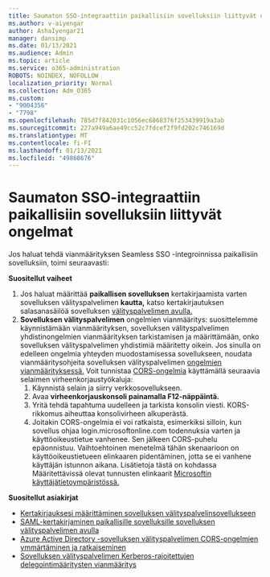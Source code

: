 ```yaml
---
title: Saumaton SSO-integraattiin paikallisiin sovelluksiin liittyvät ongelmat
ms.author: v-aiyengar
author: AshaIyengar21
manager: dansimp
ms.date: 01/13/2021
ms.audience: Admin
ms.topic: article
ms.service: o365-administration
ROBOTS: NOINDEX, NOFOLLOW
localization_priority: Normal
ms.collection: Adm_O365
ms.custom:
- "9004356"
- "7798"
ms.openlocfilehash: 785d7f842031c1056ec6868376f253439919a3ab
ms.sourcegitcommit: 227a949a6ae49cc52c7fdcef2f9fd202c746169d
ms.translationtype: MT
ms.contentlocale: fi-FI
ms.lasthandoff: 01/13/2021
ms.locfileid: "49868676"
---
```

# <a name="issues-with-integrating-seamless-sso-with-my-on-premises-apps"></a>Saumaton SSO-integraattiin paikallisiin sovelluksiin liittyvät ongelmat

Jos haluat tehdä vianmäärityksen Seamless SSO -integroinnissa paikallisiin sovelluksiin, toimi seuraavasti:

**Suositellut vaiheet**

1. Jos haluat määrittää **paikallisen sovelluksen** kertakirjaamista varten sovelluksen välityspalvelimen **kautta,** katso kertakirjautuksen salasanasäilöä sovelluksen [välityspalvelimen avulla.](https://docs.microsoft.com/azure/active-directory/manage-apps/application-proxy-configure-single-sign-on-password-vaulting)
1. **Sovelluksen välityspalvelimen** ongelmien vianmääritys: suosittelemme käynnistämään vianmäärityksen, [](https://docs.microsoft.com/azure/active-directory/manage-apps/application-proxy-debug-connectors)sovelluksen välityspalvelimen yhdistinongelmien vianmäärityksen tarkistamisen ja määrittämään, onko sovelluksen välityspalvelimen yhdistimiä määritetty oikein. Jos sinulla on edelleen ongelmia yhteyden muodostamisessa sovellukseen, noudata vianmääritysohjeita sovelluksen välityspalvelimen [ongelmien vianmäärityksessä.](https://docs.microsoft.com/azure/active-directory/manage-apps/application-proxy-debug-apps) Voit tunnistaa [CORS-ongelmia](https://docs.microsoft.com/azure/active-directory/manage-apps/application-proxy-understand-cors-issues#understand-and-identify-cors-issues) käyttämällä seuraavia selaimen virheenkorjaustyökaluja:
    1. Käynnistä selain ja siirry verkkosovellukseen.
    1. Avaa **virheenkorjauskonsoli painamalla F12-näppäintä.**
    1. Yritä tehdä tapahtuma uudelleen ja tarkista konsolin viesti. KORS-rikkomus aiheuttaa konsolivirheen alkuperästä.
    1. Joitakin CORS-ongelmia ei voi ratkaista, esimerkiksi silloin, kun sovellus ohjaa login.microsoftonline.com todennuksia varten ja käyttöoikeustietue vanhenee. Sen jälkeen CORS-puhelu epäonnistuu. Vaihtoehtoinen menetelmä tähän skenaarioon on käyttöoikeustietueen elinkaaren pidentäminen, jotta se ei vanhene käyttäjän istunnon aikana. Lisätietoja tästä on kohdassa Määritettävissä olevat tunnusten elinkaarit [Microsoftin käyttäjätietoympäristössä.](https://docs.microsoft.com/azure/active-directory/develop/active-directory-configurable-token-lifetimes)

**Suositellut asiakirjat**

- [Kertakirjauksesi määrittäminen sovelluksen välityspalvelinsovellukseen](https://docs.microsoft.com/azure/active-directory/manage-apps/application-proxy-config-sso-how-to)
- [SAML-kertakirjaminen paikallisille sovelluksille sovelluksen välityspalvelimen avulla](https://docs.microsoft.com/azure/active-directory/manage-apps/application-proxy-configure-single-sign-on-on-premises-apps)
- [Azure Active Directory -sovelluksen välityspalvelimen CORS-ongelmien ymmärtäminen ja ratkaiseminen](https://docs.microsoft.com/azure/active-directory/manage-apps/application-proxy-understand-cors-issues#solutions-for-application-proxy-cors-issues)
- [Sovelluksen välityspalvelimen Kerberos-rajoitettujen delegointimääritysten vianmääritys](https://docs.microsoft.com/azure/active-directory/manage-apps/application-proxy-back-end-kerberos-constrained-delegation-how-to)